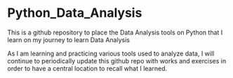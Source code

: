 # Python_Data_Analysis

This is a github repository to place the Data Analysis tools on Python that I learn on my journey to learn Data Analysis

As I am learning and practicing various tools used to analyze data, I will continue to periodically update this github repo with works and exercises in order to have a central location to recall what I learned. 
